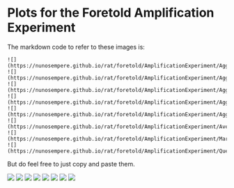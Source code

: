 # Plots for the Foretold Amplification Experiment

The markdown code to refer to these images is:
```
![](https://nunosempere.github.io/rat/foretold/AmplificationExperiment/AggregateEndComparison.png)
![](https://nunosempere.github.io/rat/foretold/AmplificationExperiment/AggregateEndNAF.png)
![](https://nunosempere.github.io/rat/foretold/AmplificationExperiment/AggregateEndOC.png)
![](https://nunosempere.github.io/rat/foretold/AmplificationExperiment/AggregateScoreAcrossTimeNAF.png)
![](https://nunosempere.github.io/rat/foretold/AmplificationExperiment/AggregateScoreAcrossTimeOC.png)
![](https://nunosempere.github.io/rat/foretold/AmplificationExperiment/AverageQuestionAcrossTimeComparison.png)
![](https://nunosempere.github.io/rat/foretold/AmplificationExperiment/MarginalImprovementAcrossTimeComparison.png)
![](https://nunosempere.github.io/rat/foretold/AmplificationExperiment/QuestionsAcrossTimeWithPrior.png)
```




But do feel free to just copy and paste them.

![](https://nunosempere.github.io/rat/foretold/AmplificationExperiment/AggregateEndComparison.png)
![](https://nunosempere.github.io/rat/foretold/AmplificationExperiment/AggregateEndNAF.png)
![](https://nunosempere.github.io/rat/foretold/AmplificationExperiment/AggregateEndOC.png)
![](https://nunosempere.github.io/rat/foretold/AmplificationExperiment/AggregateScoreAcrossTimeNAF.png)
![](https://nunosempere.github.io/rat/foretold/AmplificationExperiment/AggregateScoreAcrossTimeOC.png)
![](https://nunosempere.github.io/rat/foretold/AmplificationExperiment/AverageQuestionAcrossTimeComparison.png)
![](https://nunosempere.github.io/rat/foretold/AmplificationExperiment/MarginalImprovementAcrossTimeComparison.png)
![](https://nunosempere.github.io/rat/foretold/AmplificationExperiment/QuestionsAcrossTimeWithPrior.png)
